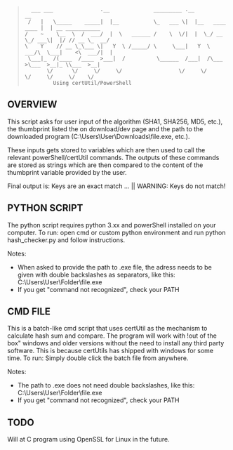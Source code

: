 >```
>   ___ ___               .__              _________ .__                   __
>  /   |   \_____    _____|  |__           \_   ___ \|  |__   ____   ____ |  | __ ___________
>/    ~    \__  \  /  ___/  |  \   ______ /    \  \/|  |  \_/ __ \_/ ___\|  |/ // __ \_  __/ 
>\    Y    // __ \_\___ \|   Y  \ /_____/ \     \___|   Y  \  ___/\  \___|    <\  ___/|  | 
>  \___|_  /(____  /____  >___|  /          \______  /___|  /\___  >\___  >__|_ \\___  >__|
>        \/      \/     \/     \/                  \/     \/     \/     \/     \/    \/
>          Using certUtil/PowerShell
>```

## OVERVIEW

This script asks for user input of the algorithm (SHA1, SHA256, MD5, etc.), the thumbprint listed the 
on download/dev page and the path to the downloaded program (C:\\Users\User\Downloads\file.exe, etc.).

These inputs gets stored to variables which are then used to call the relevant powerShell/certUtil commands.
The outputs of these commands are stored as strings which are then compared to the content of the thumbprint 
variable provided by the user.

Final output is:
Keys are an exact match ... || WARNING: Keys do not match! 


## PYTHON SCRIPT

The python script requires python 3.xx and powerShell installed on your computer.
To run: open cmd or custom python environment and run python hash_checker.py and follow instructions.

Notes:
- When asked to provide the path to .exe file, the adress needs to be given with double backslashes as separators,
  like this: C:\\Users\\User\\Folder\\file.exe
- If you get "command not recognized", check your PATH
 

## CMD FILE

This is a batch-like cmd script that uses certUtil as the mechanism to calculate hash sum and compare.
The program will work with !out of the box" windows and older versions without the need to install any third party
software. This is because certUtils has shipped with windows for some time.
To run: Simply double click the batch file from anywhere.

Notes:
- The path to .exe does not need double backslashes, 
  like this: C:\\Users\User\Folder\file.exe
- If you get "command not recognized", check your PATH


## TODO
Will at C program using OpenSSL for Linux in the future.
